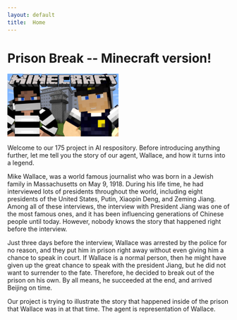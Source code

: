 ```yaml
---
layout: default
title:  Home
---
```

# Prison Break -- Minecraft version!
 
<img src="img/maxresdefault.jpg" width="50%">

Welcome to our 175 project in AI respository. Before introducing anything further, let me tell you the story of our agent, Wallace, and how it turns into a legend.

Mike Wallace, was a world famous journalist who was born in a Jewish family in Massachusetts on May 9, 1918. During his life time, he had interviewed lots of presidents throughout the world, including eight presidents of the United States, Putin, Xiaopin Deng, and Zeming Jiang. Among all of these interviews, the interview with President Jiang was one of the most famous ones, and it has been influencing generations of Chinese people until today. However, nobody knows the story that happened right before the interview.

Just three days before the interview, Wallace was arrested by the police for no reason, and they put him in prison right away without even giving him a chance to speak in court. If Wallace is a normal person, then he might have given up the great chance to speak with the president Jiang, but he did not want to surrender to the fate. Therefore, he decided to break out of the prison on his own. By all means, he succeeded at the end, and arrived Beijing on time.

Our project is trying to illustrate the story that happened inside of the prison that Wallace was in at that time. The agent is representation of Wallace.

